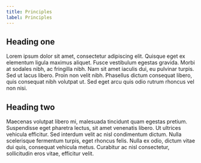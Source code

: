 ```yaml
---
title: Principles
label: Principles
---
```

## Heading one

Lorem ipsum dolor sit amet, consectetur adipiscing elit. Quisque eget ex elementum ligula maximus aliquet. Fusce vestibulum egestas gravida. Morbi at sodales nibh, ac fringilla nibh. Nam sit amet iaculis dui, eu pulvinar turpis. Sed ut lacus libero. Proin non velit nibh. Phasellus dictum consequat libero, quis consequat nibh volutpat ut. Sed eget arcu quis odio rutrum rhoncus vel non nisi. 

## Heading two

Maecenas volutpat libero mi, malesuada tincidunt quam egestas pretium. Suspendisse eget pharetra lectus, sit amet venenatis libero. Ut ultrices vehicula efficitur. Sed interdum velit ac nisl condimentum dictum. Nulla scelerisque fermentum turpis, eget rhoncus felis. Nulla ex odio, dictum vitae dui quis, consequat vehicula metus. Curabitur ac nisl consectetur, sollicitudin eros vitae, efficitur velit.

